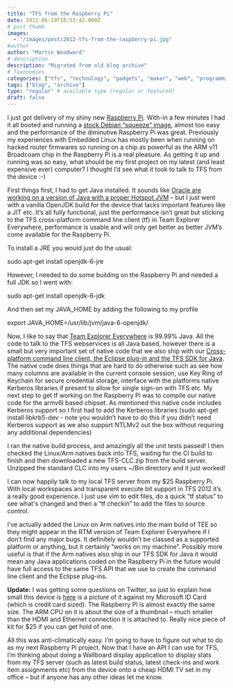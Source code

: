 ```yaml
---
title: "TFS from the Raspberry Pi"
date: 2012-06-19T18:53:42.000Z
# post thumb
images:
  - "/images/post/2012-tfs-from-the-raspberry-pi.jpg"
#author
author: "Martin Woodward"
# description
description: "Migrated from old blog archive"
# Taxonomies
categories: ["tfs", "technology", "gadgets", "maker", "web", "programming", "personal"]
tags: ["blog", "archive"]
type: "regular" # available type (regular or featured)
draft: false
---
```

I just got delivery of my shiny new [Raspberry Pi](http://www.raspberrypi.org/).  With-in a few minutes I had it all booted and running a [stock Debian “squeeze” image](http://www.raspberrypi.org/downloads), almost too easy and the performance of the diminutive Raspberry Pi was great. Previously my experiences with Embedded Linux has mostly been when running on hacked router firmwares so running on a chip as powerful as the ARM v11 Broadcoam chip in the Raspberry Pi is a real pleasure.  As getting it up and running was so easy, what should be my first project on my latest (and least expensive ever) computer?  I thought I’d see what it took to talk to TFS from the device :-)  

[](http://www.woodwardweb.com/Windows-Live-Writer/TFS-from-the-Raspberry-Pi_FF5C/raspi_2.png)  

First things first, I had to get Java installed.  It sounds like [Oracle are working on a version of Java with a proper Hotspot JVM](https://blogs.oracle.com/speakjava/entry/javafx_on_the_raspberry_pi) – but I just went with a vanilla OpenJDK build for the device that lacks important features like a JIT etc.  It’s all fully functional, just the performance isn’t great but sticking to the TFS cross-platform command line client (tf) in Team Explorer Everywhere, performance is usable and will only get better as better JVM’s come available for the Raspberry Pi.  

To install a JRE you would just do the usual:     

sudo apt-get install openjdk-6-jre   

However, I needed to do some building on the Raspberry Pi and needed a full JDK so I went with:     

sudo apt-get install openjdk-6-jdk   

And then set my JAVA_HOME by adding the following to my profile     

export JAVA_HOME=/usr/lib/jvm/java-6-openjdk/   

Now, I like to say that [Team Explorer Everywhere](http://go.microsoft.com/?linkid=9810483) is 99.99% Java.  All the code to talk to the TFS webservices is all Java based, however there is a small but very important set of native code that we also ship with our [Cross-platform command line client, the Eclipse plug-in and the TFS SDK for Java](http://go.microsoft.com/?linkid=9810483).  The native code does things that are hard to do otherwise such as see how many columns are available in the current console session, use Key Ring of Keychain for secure credential storage, interface with the platforms native Kerberos libraries if present to allow for single sign-on with TFS etc.  My next step to get tf working on the Raspberry Pi was to compile our native code for the armv6l based chipset.  As mentioned this native code includes Kerberos support so I first had to add the Kerberos libraries (sudo apt-get install libkrb5-dev - note you wouldn’t have to do this if you didn’t need Kerberos support as we also support NTLMv2 out the box without requiring any additional dependencies)  

I ran the native build process, and amazingly all the unit tests passed!  I then checked the Linux/Arm natives back into TFS, waiting for the CI build to finish and then downloaded a new TFS-CLC.zip from the build server.  Unzipped the standard CLC into my users ~/Bin directory and it just worked!  

I can now happily talk to my local TFS server from my $25 Raspberry Pi.  With local workspaces and transparent execute bit support in TFS 2012 it’s a really good experience. I just use vim to edit files, do a quick “tf status” to see what's changed and then a “tf checkin” to add the files to source control.  

I’ve actually added the Linux on Arm natives into the main build of TEE so they might appear in the RTM version of Team Explorer Everywhere if I don’t find any major bugs.  It definitely wouldn’t be classed as a supported platform or anything, but it certainly “works on my machine”.  Possibly more useful is that if the Arm natives also ship in our TFS SDK for Java it would mean any Java applications coded on the Raspberry Pi in the future would have full access to the same TFS API that we use to create the command line client and the Eclipse plug-ins.  

**[](http://www.woodwardweb.com/Windows-Live-Writer/TFS-from-the-Raspberry-Pi_FF5C/WP_000861_2.jpg)Update:** I was getting some questions on Twitter, so just to explain how small this device is [here](http://www.woodwardweb.com/Windows-Live-Writer/TFS-from-the-Raspberry-Pi_FF5C/WP_000861_2.jpg) is a picture of it against my Microsoft ID Card (which is credit card sized).  The Raspberry PI is almost exactly the same size.  The ARM CPU on it is about the size of a thumbnail – much smaller than the HDMI and Ethernet connection it is attached to.  Really nice piece of kit for $25 if you can get hold of one.        

All this was anti-climatically easy. I’m going to have to figure out what to do as my next Raspberry Pi project.  Now that I have an API I can use for TFS, I’m thinking about doing a Wallboard display application to display stats from my TFS server (such as latest build status, latest check-ins and work item assignments etc) from the device onto a cheap HDMI TV set in my office – but if anyone has any other ideas let me know.